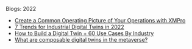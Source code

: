 Blogs: 2022

* [Create a Common Operating Picture of Your Operations with XMPro](resources/faqs/external-content/blogs/2022/create-a-common-operating-picture-of-your-operations-with-xmpro.md)
* [7 Trends for Industrial Digital Twins in 2022](resources/faqs/external-content/blogs/2022/7-trends-for-industrial-digital-twins-in-2022.md)
* [How to Build a Digital Twin + 60 Use Cases By Industry](resources/faqs/external-content/blogs/2022/how-to-build-a-digital-twin--60-use-cases-by-industry.md)
* [What are composable digital twins in the metaverse?](resources/faqs/external-content/blogs/2022/what-are-composable-digital-twins-in-the-metaverse.md)

